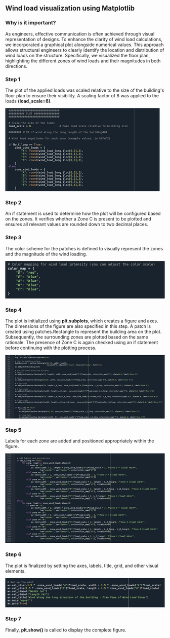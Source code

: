 ## Wind load visualization using Matplotlib <br>

### Why is it important?
As engineers, effective communication is often achieved through visual representation of designs. To enhance the clarity of wind load calculations, we incorporated a graphical plot alongside numerical values. This approach allows structural engineers to clearly identify the location and distribution of wind loads on the structure. Specifically, we visualized the floor plan, highlighting the different zones of wind loads and their magnitudes in both directions.<br>
### Step 1
The plot of the applied loads was scaled relative to the size of the building's floor plan to ensure their visibility. A scaling factor of 8 was applied to the loads **(load_scale=8)**.<br>

![Picture 1](https://github.com/FrederikJM/BIManalyst_g_28/blob/main/A4/Picture1.png)
### Step 2
An if statement is used to determine how the plot will be configured based on the zones. It verifies whether a Zone C is present to be plotted and ensures all relevant values are rounded down to two decimal places.<br>
### Step 3
The color scheme for the patches is defined to visually represent the zones and the magnitude of the wind loading.<br>

![Picture 2](https://github.com/FrederikJM/BIManalyst_g_28/blob/main/A4/Picture2.png)
### Step 4
The plot is initialized using **plt.subplots**, which creates a figure and axes. The dimensions of the figure are also specified in this step.
A patch is created using patches.Rectangle to represent the building area on the plot. Subsequently, the surrounding zones are plotted based on the same rationale. The presence of Zone C is again checked using an if statement before continuing with the plotting process.<br>

![Picture 3](https://github.com/FrederikJM/BIManalyst_g_28/blob/main/A4/Picture3.png)
### Step 5
Labels for each zone are added and positioned appropriately within the figure.<br>

![Picture 4](https://github.com/FrederikJM/BIManalyst_g_28/blob/main/A4/Picture4.png)
### Step 6
The plot is finalized by setting the axes, labels, title, grid, and other visual elements.<br>

![Picture 5](https://github.com/FrederikJM/BIManalyst_g_28/blob/main/A4/Picture5.png)
### Step 7
Finally, **plt.show()** is called to display the complete figure.<br>


